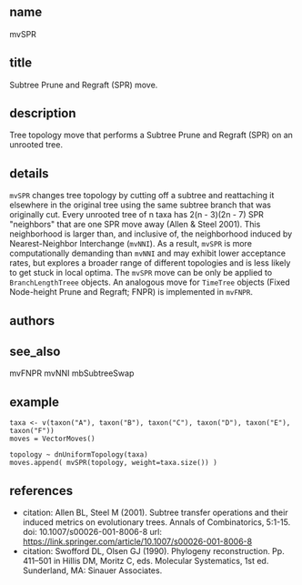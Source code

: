 ## name
mvSPR
## title
Subtree Prune and Regraft (SPR) move.
## description
Tree topology move that performs a Subtree Prune and Regraft (SPR) on
an unrooted tree.
## details
`mvSPR` changes tree topology by cutting off a subtree and reattaching it
elsewhere in the original tree using the same subtree branch that was
originally cut. Every unrooted tree of n taxa has 2(n - 3)(2n - 7) SPR
"neighbors" that are one SPR move away (Allen & Steel 2001). This neighborhood
is larger than, and inclusive of, the neighborhood induced by Nearest-Neighbor
Interchange (`mvNNI`). As a result, `mvSPR` is more computationally demanding
than `mvNNI` and may exhibit lower acceptance rates, but explores a broader
range of different topologies and is less likely to get stuck in local optima.
The `mvSPR` move can be only be applied to `BranchLengthTreee` objects.
An analogous move for `TimeTree` objects (Fixed Node-height Prune and Regraft;
FNPR) is implemented in `mvFNPR`.
## authors
## see_also
mvFNPR
mvNNI
mbSubtreeSwap
## example
    taxa <- v(taxon("A"), taxon("B"), taxon("C"), taxon("D"), taxon("E"), taxon("F"))
    moves = VectorMoves()
    
    topology ~ dnUniformTopology(taxa)
    moves.append( mvSPR(topology, weight=taxa.size()) )

## references
- citation: Allen BL, Steel M (2001). Subtree transfer operations and their induced metrics
on evolutionary trees. Annals of Combinatorics, 5:1-15.
  doi: 10.1007/s00026-001-8006-8
  url: https://link.springer.com/article/10.1007/s00026-001-8006-8
- citation: Swofford DL, Olsen GJ (1990). Phylogeny reconstruction. Pp. 411–501 in Hillis DM, Moritz C, eds. Molecular Systematics, 1st ed. Sunderland, MA: Sinauer Associates.


